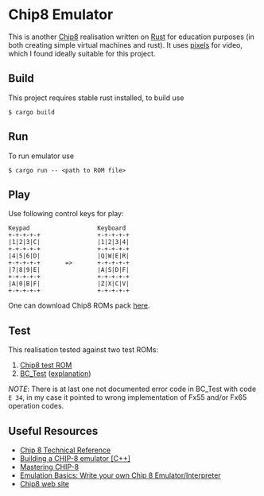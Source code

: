 Chip8 Emulator
==============

This is another [Chip8](https://en.wikipedia.org/wiki/CHIP-8) realisation written on [Rust](https://www.rust-lang.org) 
for education purposes (in both creating simple virtual machines and rust).
It uses [pixels](https://github.com/parasyte/pixels) for video, which I found ideally suitable for this project.
 
Build
-----

This project requires stable rust installed, to build use

```shell script
$ cargo build
```

Run
---

To run emulator use

```shell script
$ cargo run -- <path to ROM file>
```

Play
----

Use following control keys for play:

```
Keypad                   Keyboard
+-+-+-+-+                +-+-+-+-+
|1|2|3|C|                |1|2|3|4|
+-+-+-+-+                +-+-+-+-+
|4|5|6|D|                |Q|W|E|R|
+-+-+-+-+       =>       +-+-+-+-+
|7|8|9|E|                |A|S|D|F|
+-+-+-+-+                +-+-+-+-+
|A|0|B|F|                |Z|X|C|V|
+-+-+-+-+                +-+-+-+-+
```

One can download Chip8 ROMs pack [here](https://web.archive.org/web/20130702032522/http://www.chip8.com/downloads/Chip-8%20Pack.zip). 

Test
----

This realisation tested against two test ROMs:
1. [Chip8 test ROM](https://github.com/corax89/chip8-test-rom)
2. [BC_Test](https://slack-files.com/T3CH37TNX-F3RF5KT43-0fb93dbd1f) ([explanation](https://slack-files.com/T3CH37TNX-F3RKEUKL4-b05ab4930d))

*NOTE*: There is at last one not documented error code in BC_Test with code `E 34`, 
in my case it pointed to wrong implementation of Fx55 and/or Fx65 operation codes.

Useful Resources
---------
- [Chip 8 Technical Reference](http://devernay.free.fr/hacks/chip8/C8TECH10.HTM#memmap)
- [Building a CHIP-8 emulator [C++]](https://austinmorlan.com/posts/chip8_emulator/)
- [Mastering CHIP-8](http://mattmik.com/files/chip8/mastering/chip8.html)
- [Emulation Basics: Write your own Chip 8 Emulator/Interpreter](http://omokute.blogspot.com/2012/06/emulation-basics-write-your-own-chip-8.html)
- [Chip8 web site](https://web.archive.org/web/20130903140414/http://chip8.com/?page=73)